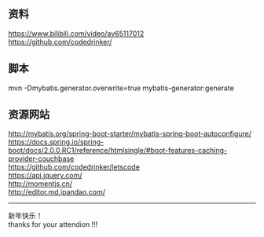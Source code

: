 ## 资料
https://www.bilibili.com/video/av65117012  
https://github.com/codedrinker/

## 脚本
mvn -Dmybatis.generator.overwrite=true mybatis-generator:generate  

## 资源网站
http://mybatis.org/spring-boot-starter/mybatis-spring-boot-autoconfigure/  
https://docs.spring.io/spring-boot/docs/2.0.0.RC1/reference/htmlsingle/#boot-features-caching-provider-couchbase  
https://github.com/codedrinker/letscode  
https://api.jquery.com/  
http://momentjs.cn/  
http://editor.md.ipandao.com/  
  
------
新年快乐！  
thanks for your attendion !!!  

